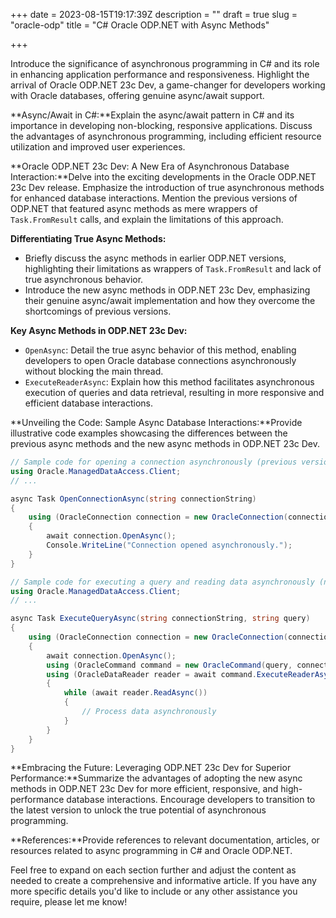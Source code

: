 +++
date = 2023-08-15T19:17:39Z
description = ""
draft = true
slug = "oracle-odp"
title = "C# Oracle ODP.NET with Async Methods"

+++


Introduce the significance of asynchronous programming in C# and its role in enhancing application performance and responsiveness. Highlight the arrival of Oracle ODP.NET 23c Dev, a game-changer for developers working with Oracle databases, offering genuine async/await support.

**Async/Await in C#:**Explain the async/await pattern in C# and its importance in developing non-blocking, responsive applications. Discuss the advantages of asynchronous programming, including efficient resource utilization and improved user experiences.

**Oracle ODP.NET 23c Dev: A New Era of Asynchronous Database Interaction:**Delve into the exciting developments in the Oracle ODP.NET 23c Dev release. Emphasize the introduction of true asynchronous methods for enhanced database interactions. Mention the previous versions of ODP.NET that featured async methods as mere wrappers of `Task.FromResult` calls, and explain the limitations of this approach.

**Differentiating True Async Methods:**

* Briefly discuss the async methods in earlier ODP.NET versions, highlighting their limitations as wrappers of `Task.FromResult` and lack of true asynchronous behavior.
* Introduce the new async methods in ODP.NET 23c Dev, emphasizing their genuine async/await implementation and how they overcome the shortcomings of previous versions.

**Key Async Methods in ODP.NET 23c Dev:**

* `OpenAsync`: Detail the true async behavior of this method, enabling developers to open Oracle database connections asynchronously without blocking the main thread.
* `ExecuteReaderAsync`: Explain how this method facilitates asynchronous execution of queries and data retrieval, resulting in more responsive and efficient database interactions.

**Unveiling the Code: Sample Async Database Interactions:**Provide illustrative code examples showcasing the differences between the previous async methods and the new async methods in ODP.NET 23c Dev.

```csharp
// Sample code for opening a connection asynchronously (previous version)
using Oracle.ManagedDataAccess.Client;
// ...

async Task OpenConnectionAsync(string connectionString)
{
    using (OracleConnection connection = new OracleConnection(connectionString))
    {
        await connection.OpenAsync();
        Console.WriteLine("Connection opened asynchronously.");
    }
}

// Sample code for executing a query and reading data asynchronously (new ODP.NET 23c Dev version)
using Oracle.ManagedDataAccess.Client;
// ...

async Task ExecuteQueryAsync(string connectionString, string query)
{
    using (OracleConnection connection = new OracleConnection(connectionString))
    {
        await connection.OpenAsync();
        using (OracleCommand command = new OracleCommand(query, connection))
        using (OracleDataReader reader = await command.ExecuteReaderAsync())
        {
            while (await reader.ReadAsync())
            {
                // Process data asynchronously
            }
        }
    }
}

```

**Embracing the Future: Leveraging ODP.NET 23c Dev for Superior Performance:**Summarize the advantages of adopting the new async methods in ODP.NET 23c Dev for more efficient, responsive, and high-performance database interactions. Encourage developers to transition to the latest version to unlock the true potential of asynchronous programming.

**References:**Provide references to relevant documentation, articles, or resources related to async programming in C# and Oracle ODP.NET.

Feel free to expand on each section further and adjust the content as needed to create a comprehensive and informative article. If you have any more specific details you'd like to include or any other assistance you require, please let me know!

